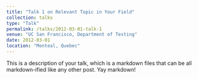 ```yaml
---
title: "Talk 1 on Relevant Topic in Your Field"
collection: talks
type: "Talk"
permalink: /talks/2012-03-01-talk-1
venue: "UC San Francisco, Department of Testing"
date: 2012-03-01
location: "Monteal, Quebec"
---
```


This is a description of your talk, which is a markdown files that can be all markdown-ified like any other post. Yay markdown!
